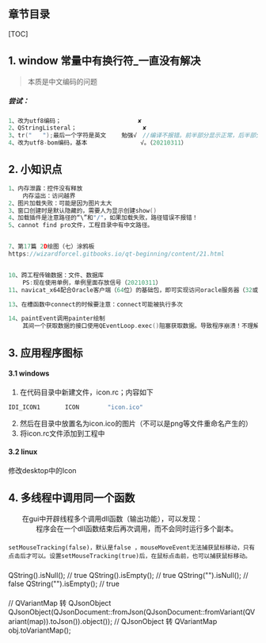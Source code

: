
## 章节目录

[TOC]


## 1. window 常量中有换行符_一直没有解决

> 本质是中文编码的问题

##### 尝试：

```cpp
1、改为utf8编码；　　　　               ✘  
2、QStringListeral；　　　　            ✘  
3、tr("   ");最后一个字符是英文　　 勉强√　//编译不报错。前半部分显示正常，后半部分乱码
4、改为utf8-bom编码，基本               √。（20210311）
```

## 2. 小知识点

```cpp
1、内存泄露：控件没有释放  
    内存溢出：访问越界 
2、图片加载失败：可能是因为图片太大  
3、窗口创建时是默认隐藏的，需要人为显示创建show()  
4、加载插件是注意路径的“\”和"/"，如果加载失败，路径错误不报错！
5、cannot find pro文件，工程目录中有中文路径。


7、第17篇 2D绘图（七）涂鸦板
https://wizardforcel.gitbooks.io/qt-beginning/content/21.html


10、跨工程传输数据：文件、数据库
    PS:现在使用单例，单例里面存放信号（20210311）
11、navicat_x64配合Oracle客户端（64位）的基础包，即可实现访问oracle服务器（32或64位）

13、在槽函数中connect的时候要注意：connect可能被执行多次

14、paintEvent调用painter绘制
    其间一个获取数据的接口使用QEventLoop.exec()阻塞获取数据。导致程序崩溃！不理解
```

## 3. 应用程序图标

#### 3.1 windows

1) 在代码目录中新建文件，icon.rc；内容如下
```cpp
IDI_ICON1       ICON        "icon.ico"
```
2) 然后在目录中放置名为icon.ico的图片（不可以是png等文件重命名产生的）
3) 将icon.rc文件添加到工程中

#### 3.2 linux  

修改desktop中的Icon

## 4. 多线程中调用同一个函数

&emsp;&emsp;在gui中开辟线程多个调用dll函数（输出功能），可以发现：  
&emsp;&emsp;&emsp;&emsp;程序会在一个dll函数结束后再次调用，而不会同时运行多个副本。


#### 
    setMouseTracking(false)，默认是false ，mouseMoveEvent无法捕获鼠标移动，只有点击后才可以。设置setMouseTracking(true)后，在鼠标点击前，也可以捕获鼠标移动。

### 
QString().isNull();         // true
QString().isEmpty();        // true
QString("").isNull();       // false
QString("").isEmpty();      // true



#### 
// QVariantMap 转 QJsonObject
QJsonObject(QJsonDocument::fromJson(QJsonDocument::fromVariant(QVariant(map)).toJson()).object());
// QJsonObject 转 QVariantMap
obj.toVariantMap();






